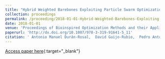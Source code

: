 ```yaml
---
title: "Hybrid Weighted Barebones Exploiting Particle Swarm Optimization Algorithm for Time Series Representation"
collection: proceedings
permalink: /proceeding/2018-01-01-Hybrid-Weighted-Barebones-Exploiting-Particle-Swarm-Optimization-Algorithm-for-Time-Series-Representation
date: 2018-01-01
venue: 'Proceedings of Bioinspired Optimization Methods and their Applications (BIOMA2018)'
paperurl: 'http://dx.doi.org/10.1007/978-3-319-91641-5_11'
citation: ' Antonio Manuel Durán-Rosal,  David Guijo-Rubio,  Pedro Antonio Gutiérrez,  César Hervás-Martínez, &quot;Hybrid Weighted Barebones Exploiting Particle Swarm Optimization Algorithm for Time Series Representation.&quot; Proceedings of Bioinspired Optimization Methods and their Applications (BIOMA2018), Vol.10835, 2018, Paris (France), pp.126--137.'
---
```

[Access paper here](http://dx.doi.org/10.1007/978-3-319-91641-5_11){:target="_blank"}
